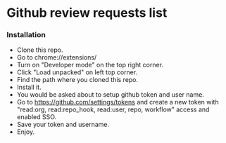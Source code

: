 # Github review requests list

### Installation 

* Clone this repo.
* Go to chrome://extensions/
* Turn on "Developer mode" on the top right corner. 
* Click "Load unpacked" on left top corner.
* Find the path where you cloned this repo.
* Install it.
* You would be asked about to setup github token and user name.
* Go to https://github.com/settings/tokens and create a new token with "read:org, read:repo_hook, read:user, repo, workflow" access and enabled SSO.
* Save your token and username.
* Enjoy.

